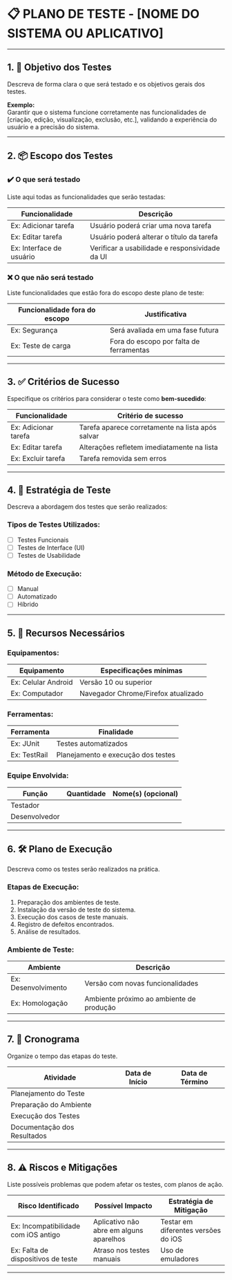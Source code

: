 # 📋 PLANO DE TESTE - [NOME DO SISTEMA OU APLICATIVO]

---

## 1. 🎯 Objetivo dos Testes

Descreva de forma clara o que será testado e os objetivos gerais dos testes.

**Exemplo:**  
Garantir que o sistema funcione corretamente nas funcionalidades de [criação, edição, visualização, exclusão, etc.], validando a experiência do usuário e a precisão do sistema.

---

## 2. 📦 Escopo dos Testes

### ✔️ O que será testado

Liste aqui todas as funcionalidades que serão testadas:

| Funcionalidade               | Descrição                                        |
|-----------------------------|--------------------------------------------------|
| Ex: Adicionar tarefa        | Usuário poderá criar uma nova tarefa             |
| Ex: Editar tarefa           | Usuário poderá alterar o título da tarefa        |
| Ex: Interface de usuário    | Verificar a usabilidade e responsividade da UI   |

### ❌ O que **não** será testado

Liste funcionalidades que estão fora do escopo deste plano de teste:

| Funcionalidade fora do escopo  | Justificativa                            |
|-------------------------------|-------------------------------------------|
| Ex: Segurança                  | Será avaliada em uma fase futura          |
| Ex: Teste de carga             | Fora do escopo por falta de ferramentas   |

---

## 3. ✅ Critérios de Sucesso

Especifique os critérios para considerar o teste como **bem-sucedido**:

| Funcionalidade           | Critério de sucesso                                 |
|--------------------------|-----------------------------------------------------|
| Ex: Adicionar tarefa     | Tarefa aparece corretamente na lista após salvar    |
| Ex: Editar tarefa        | Alterações refletem imediatamente na lista          |
| Ex: Excluir tarefa       | Tarefa removida sem erros                           |

---

## 4. 🧪 Estratégia de Teste

Descreva a abordagem dos testes que serão realizados:

### Tipos de Testes Utilizados:

- [ ] Testes Funcionais
- [ ] Testes de Interface (UI)
- [ ] Testes de Usabilidade

### Método de Execução:

- [ ] Manual
- [ ] Automatizado
- [ ] Híbrido

---

## 5. 🧰 Recursos Necessários

### Equipamentos:

| Equipamento        | Especificações mínimas                     |
|--------------------|--------------------------------------------|
| Ex: Celular Android| Versão 10 ou superior                      |
| Ex: Computador     | Navegador Chrome/Firefox atualizado       |

### Ferramentas:

| Ferramenta             | Finalidade                             |
|------------------------|----------------------------------------|
| Ex: JUnit              | Testes automatizados                   |
| Ex: TestRail           | Planejamento e execução dos testes     |

### Equipe Envolvida:

| Função                 | Quantidade | Nome(s) (opcional)       |
|------------------------|------------|--------------------------|
| Testador               |            |                          |
| Desenvolvedor          |            |                          |


---

## 6. 🛠️ Plano de Execução

Descreva como os testes serão realizados na prática.

### Etapas de Execução:

1. Preparação dos ambientes de teste.
2. Instalação da versão de teste do sistema.
3. Execução dos casos de teste manuais.
4. Registro de defeitos encontrados.
5. Análise de resultados.

### Ambiente de Teste:

| Ambiente               | Descrição                                     |
|------------------------|-----------------------------------------------|
| Ex: Desenvolvimento    | Versão com novas funcionalidades              |
| Ex: Homologação        | Ambiente próximo ao ambiente de produção      |

---

## 7. 📆 Cronograma

Organize o tempo das etapas do teste.

| Atividade                  | Data de Início | Data de Término |
|---------------------------|----------------|-----------------|
| Planejamento do Teste     |                |                 |
| Preparação do Ambiente    |                |                 |
| Execução dos Testes       |                |                 |
| Documentação dos Resultados|               |                 |

---

## 8. ⚠️ Riscos e Mitigações

Liste possíveis problemas que podem afetar os testes, com planos de ação.

| Risco Identificado                      | Possível Impacto                   | Estratégia de Mitigação                     |
|----------------------------------------|-----------------------------------|---------------------------------------------|
| Ex: Incompatibilidade com iOS antigo   | Aplicativo não abre em alguns aparelhos | Testar em diferentes versões do iOS      |
| Ex: Falta de dispositivos de teste     | Atraso nos testes manuais         | Uso de emuladores                           |

---
